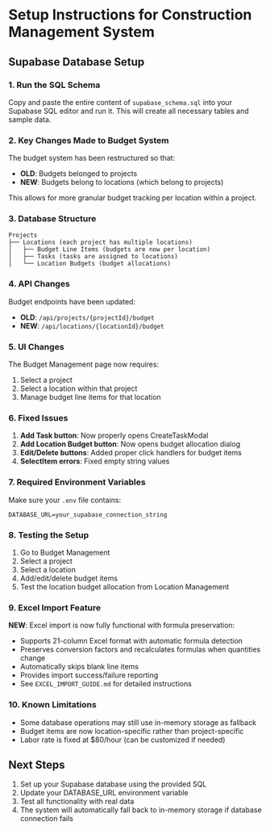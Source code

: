 # Setup Instructions for Construction Management System

## Supabase Database Setup

### 1. Run the SQL Schema
Copy and paste the entire content of `supabase_schema.sql` into your Supabase SQL editor and run it. This will create all necessary tables and sample data.

### 2. Key Changes Made to Budget System

The budget system has been restructured so that:
- **OLD**: Budgets belonged to projects
- **NEW**: Budgets belong to locations (which belong to projects)

This allows for more granular budget tracking per location within a project.

### 3. Database Structure

```
Projects
├── Locations (each project has multiple locations)
│   ├── Budget Line Items (budgets are now per location)
│   ├── Tasks (tasks are assigned to locations)
│   └── Location Budgets (budget allocations)
```

### 4. API Changes

Budget endpoints have been updated:
- **OLD**: `/api/projects/{projectId}/budget`
- **NEW**: `/api/locations/{locationId}/budget`

### 5. UI Changes

The Budget Management page now requires:
1. Select a project
2. Select a location within that project
3. Manage budget line items for that location

### 6. Fixed Issues

1. **Add Task button**: Now properly opens CreateTaskModal
2. **Add Location Budget button**: Now opens budget allocation dialog
3. **Edit/Delete buttons**: Added proper click handlers for budget items
4. **SelectItem errors**: Fixed empty string values

### 7. Required Environment Variables

Make sure your `.env` file contains:
```
DATABASE_URL=your_supabase_connection_string
```

### 8. Testing the Setup

1. Go to Budget Management
2. Select a project
3. Select a location
4. Add/edit/delete budget items
5. Test the location budget allocation from Location Management

### 9. Excel Import Feature

**NEW**: Excel import is now fully functional with formula preservation:
- Supports 21-column Excel format with automatic formula detection
- Preserves conversion factors and recalculates formulas when quantities change
- Automatically skips blank line items
- Provides import success/failure reporting
- See `EXCEL_IMPORT_GUIDE.md` for detailed instructions

### 10. Known Limitations

- Some database operations may still use in-memory storage as fallback
- Budget items are now location-specific rather than project-specific
- Labor rate is fixed at $80/hour (can be customized if needed)

## Next Steps

1. Set up your Supabase database using the provided SQL
2. Update your DATABASE_URL environment variable
3. Test all functionality with real data
4. The system will automatically fall back to in-memory storage if database connection fails